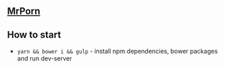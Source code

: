 ## [MrPorn]()

## How to start
* `yarn && bower i && gulp` - install npm dependencies, bower packages and run dev-server
